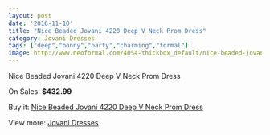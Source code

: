 ```yaml
---
layout: post
date: '2016-11-10'
title: "Nice Beaded Jovani 4220 Deep V Neck Prom Dress"
category: Jovani Dresses
tags: ["deep","bonny","party","charming","formal"]
image: http://www.neoformal.com/4054-thickbox_default/nice-beaded-jovani-4220-deep-v-neck-prom-dress.jpg
---
```

Nice Beaded Jovani 4220 Deep V Neck Prom Dress

On Sales: **$432.99**
<a href="https://www.neoformal.com/en/jovani-dresses/1512-nice-beaded-jovani-4220-deep-v-neck-prom-dress.html"><amp-img layout="responsive" width="600" height="600" src="//www.neoformal.com/4054-thickbox_default/nice-beaded-jovani-4220-deep-v-neck-prom-dress.jpg" alt="Nice Beaded Jovani 4220 Deep V Neck Prom Dress 0" /></a>
<a href="https://www.neoformal.com/en/jovani-dresses/1512-nice-beaded-jovani-4220-deep-v-neck-prom-dress.html"><amp-img layout="responsive" width="600" height="600" src="//www.neoformal.com/4055-thickbox_default/nice-beaded-jovani-4220-deep-v-neck-prom-dress.jpg" alt="Nice Beaded Jovani 4220 Deep V Neck Prom Dress 1" /></a>
<a href="https://www.neoformal.com/en/jovani-dresses/1512-nice-beaded-jovani-4220-deep-v-neck-prom-dress.html"><amp-img layout="responsive" width="600" height="600" src="//www.neoformal.com/4056-thickbox_default/nice-beaded-jovani-4220-deep-v-neck-prom-dress.jpg" alt="Nice Beaded Jovani 4220 Deep V Neck Prom Dress 2" /></a>
<a href="https://www.neoformal.com/en/jovani-dresses/1512-nice-beaded-jovani-4220-deep-v-neck-prom-dress.html"><amp-img layout="responsive" width="600" height="600" src="//www.neoformal.com/4057-thickbox_default/nice-beaded-jovani-4220-deep-v-neck-prom-dress.jpg" alt="Nice Beaded Jovani 4220 Deep V Neck Prom Dress 3" /></a>

Buy it: [Nice Beaded Jovani 4220 Deep V Neck Prom Dress](https://www.neoformal.com/en/jovani-dresses/1512-nice-beaded-jovani-4220-deep-v-neck-prom-dress.html "Nice Beaded Jovani 4220 Deep V Neck Prom Dress")

View more: [Jovani Dresses](https://www.neoformal.com/en/15-jovani-dresses "Jovani Dresses")